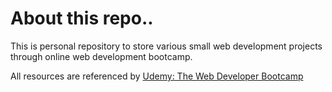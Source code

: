 # About this repo..

This is personal repository to store various small web development projects through online web development bootcamp.

All resources are referenced by [Udemy: The Web Developer Bootcamp](https://www.udemy.com/the-web-developer-bootcamp)
